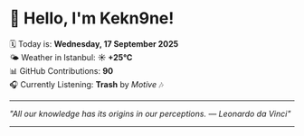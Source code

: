# 👋 Hello, I'm Kekn9ne!

🗓️ Today is: **Wednesday, 17 September 2025**  
🌤️ Weather in Istanbul: **☀️   +25°C**  
📊 GitHub Contributions: **90**  
🎧 Currently Listening: **Trash** by *Motive* 🎶

---

_"All our knowledge has its origins in our perceptions. — *Leonardo da Vinci*"_

---
